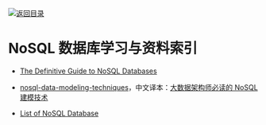 [![返回目录](https://parg.co/UGo)](https://parg.co/b4z) 
 


# NoSQL 数据库学习与资料索引

* [The Definitive Guide to NoSQL Databases](https://www.toptal.com/database/the-definitive-guide-to-nosql-databases)

* [nosql-data-modeling-techniques](https://highlyscalable.wordpress.com/2012/03/01/nosql-data-modeling-techniques/)，中文译本：[大数据架构师必读的 NoSQL 建模技术 ](http://www.dataguru.cn/article-9422-1.html)

* [List of NoSQL Database](http://nosql-database.org/)
